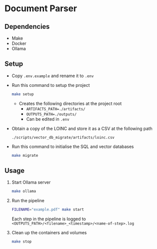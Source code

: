 # Document Parser

## Dependencies

- Make
- Docker
- Ollama

## Setup

- Copy `.env.example` and rename it to `.env`

- Run this command to setup the project

  ```bash
  make setup
  ```

  - Creates the following directories at the project root
    - `ARTIFACTS_PATH=./artifacts/`
    - `OUTPUTS_PATH=./outputs/`
    - Can be edited in `.env`

- Obtain a copy of the LOINC and store it as a CSV at the following path

  ```
  ./scripts/vector_db_migrate/artifacts/loinc.csv
  ```

- Run this command to initialise the SQL and vector databases

  ```bash
  make migrate
  ```

## Usage

1. Start Ollama server

   ```bash
   make ollama
   ```

2. Run the pipeline

   ```bash
   FILENAME="example.pdf" make start
   ```

   Each step in the pipeline is logged to
   `<OUTPUTS_PATH>/<filename>_<timestamp>/<name-of-step>.log`

3. Clean up the containers and volumes

   ```bash
   make stop
   ```
